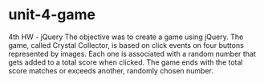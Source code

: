 # unit-4-game
4th HW - jQuery
The objective was to create a game using jQuery. The game, called Crystal Collector, is based on click events on four buttons represented by images. Each one is associated with a random number that gets added to a total score when clicked. The game ends with the total score matches or exceeds another, randomly chosen number.